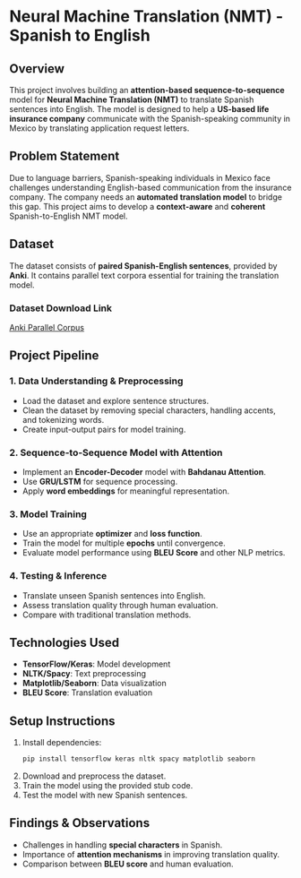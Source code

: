 # Neural Machine Translation (NMT) - Spanish to English

## Overview
This project involves building an **attention-based sequence-to-sequence** model for **Neural Machine Translation (NMT)** to translate Spanish sentences into English. The model is designed to help a **US-based life insurance company** communicate with the Spanish-speaking community in Mexico by translating application request letters.

## Problem Statement
Due to language barriers, Spanish-speaking individuals in Mexico face challenges understanding English-based communication from the insurance company. The company needs an **automated translation model** to bridge this gap. This project aims to develop a **context-aware** and **coherent** Spanish-to-English NMT model.

## Dataset
The dataset consists of **paired Spanish-English sentences**, provided by **Anki**. It contains parallel text corpora essential for training the translation model.

### Dataset Download Link
[Anki Parallel Corpus](https://www.manythings.org/anki/)

## Project Pipeline

### 1. Data Understanding & Preprocessing
- Load the dataset and explore sentence structures.
- Clean the dataset by removing special characters, handling accents, and tokenizing words.
- Create input-output pairs for model training.

### 2. Sequence-to-Sequence Model with Attention
- Implement an **Encoder-Decoder** model with **Bahdanau Attention**.
- Use **GRU/LSTM** for sequence processing.
- Apply **word embeddings** for meaningful representation.

### 3. Model Training
- Use an appropriate **optimizer** and **loss function**.
- Train the model for multiple **epochs** until convergence.
- Evaluate model performance using **BLEU Score** and other NLP metrics.

### 4. Testing & Inference
- Translate unseen Spanish sentences into English.
- Assess translation quality through human evaluation.
- Compare with traditional translation methods.

## Technologies Used
- **TensorFlow/Keras**: Model development
- **NLTK/Spacy**: Text preprocessing
- **Matplotlib/Seaborn**: Data visualization
- **BLEU Score**: Translation evaluation

## Setup Instructions
1. Install dependencies:
   ```sh
   pip install tensorflow keras nltk spacy matplotlib seaborn
   ```
2. Download and preprocess the dataset.
3. Train the model using the provided stub code.
4. Test the model with new Spanish sentences.

## Findings & Observations
- Challenges in handling **special characters** in Spanish.
- Importance of **attention mechanisms** in improving translation quality.
- Comparison between **BLEU score** and human evaluation.


